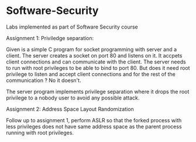 # Software-Security

Labs implemented as part of Software Security course

Assignment 1: Priviledge separation:

Given is a simple C program for socket programming with server and a client.
The server creates a socket on port 80 and listens on it. It accpets client connections and can communicate with the client.
The server needs to run with root privileges to be able to bind to port 80.
But does it need root privilege to listen and accept client connections and for the rest of the communication ?
No it doesn't.

The server program implements privilege separation where it drops the root privilege to a nobody user to avoid any possible attack.

Assignment 2: Address Space Layout Randomization

Follow up to assignment 1, perform ASLR so that the forked process with less privileges does not have same address space as the parent process
running with root privileges.
